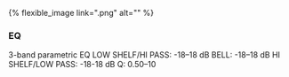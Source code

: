 ---
---

{% flexible_image link=".png" alt="" %}
### EQ
3-band parametric EQ
LOW SHELF/HI PASS: -18–18 dB
BELL: -18–18 dB
HI SHELF/LOW PASS: -18-18 dB
Q: 0.50–10
